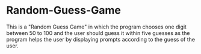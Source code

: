 # Random-Guess-Game
This is a "Random Guess Game" in which the program chooses one digit between 50 to 100 and the user should guess it within five guesses as the program helps the user by displaying prompts according to the guess of the user. 
